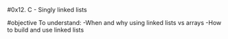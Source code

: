 #0x12. C - Singly linked lists

#objective
To understand:
-When and why using linked lists vs arrays
-How to build and use linked lists